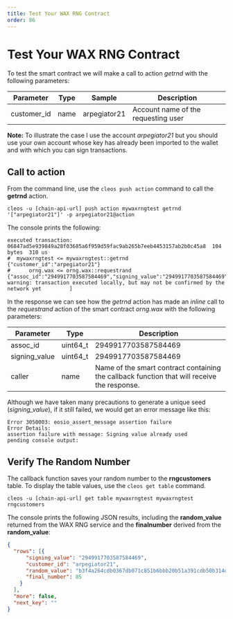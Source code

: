 ```yaml
---
title: Test Your WAX RNG Contract
order: 86
---
```


# Test Your WAX RNG Contract

To test the smart contract we will make a call to action *getrnd* with the following parameters:

| Parameter   | Type | Sample      | Description                                      |
| ----------- | ---- | ------------ | ---------------------------------------------------- |
| customer_id | name | arpegiator21 | Account name of the requesting user |

**Note:** To illustrate the case I use the account *arpegiator21* but you should use your own account whose key has already been imported to the wallet and with which you can sign transactions.

## Call to action

From the command line, use the `cleos push action` command to call the **getrnd** action.

```shell
cleos -u [chain-api-url] push action mywaxrngtest getrnd '["arpegiator21"]' -p arpegiator21@action
```

The console prints the following:

```shell
executed transaction: 06847ad5e939849a28f03685a6f959d59fac9ab265b7eeb4453157ab2b0c45a8  104 bytes  310 us
#  mywaxrngtest <= mywaxrngtest::getrnd         {"customer_id":"arpegiator21"}
#      orng.wax <= orng.wax::requestrand        {"assoc_id":"2949917703587584469","signing_value":"2949917703587584469","caller":"mywaxrngtest"}
warning: transaction executed locally, but may not be confirmed by the network yet         ]
```

In the response we can see how the *getrnd* action has made an *inline* call to the *requestrand* action of the smart contract *orng.wax* with the following parameters:

| Parameter   | Type |  Description                                      |
| ----------- | ---- |  ---------------------------------------------------- |
| assoc_id | uint64_t | 2949917703587584469 |64-bit code that the smart contract has generated from *transaction_id* and that we use to identify the request. |
| signing_value | uint64_t | 2949917703587584469 | Same as the previous one. This time it will serve as a seed to generate the random number. |
|caller | name | Name of the smart contract containing the callback function that will receive the response. |

Although we have taken many precautions to generate a unique seed (*signing_value*), if it still failed, we would get an error message like this:

```shell
Error 3050003: eosio_assert_message assertion failure
Error Details:
assertion failure with message: Signing value already used
pending console output:
```

## Verify The Random Number

The callback function saves your random number to the **rngcustomers** table. To display the table values, use the `cleos get table` command.

```shell
cleos -u [chain-api-url] get table mywaxrngtest mywaxrngtest rngcustomers
```

The console prints the following JSON results, including the **random_value** returned from the WAX RNG service and the **finalnumber** derived from the **random_value**:

```json
{
  "rows": [{
      "signing_value": "2949917703587584469",
      "customer_id": "arpegiator21",
      "random_value": "b3f4a264cdb0367db071c851b6bbb20b51a391cdb50b314d81f3705c0702c8d4",
      "final_number": 85
    }
  ],
  "more": false,
  "next_key": ""
}
```